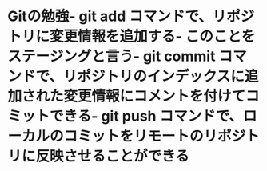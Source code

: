 # Gitの勉強- git add コマンドで、リポジトリに変更情報を追加する- このことをステージングと言う- git commit コマンドで、リポジトリのインデックスに追加された変更情報にコメントを付けてコミットできる- git push コマンドで、ローカルのコミットをリモートのリポジトリに反映させることができる

